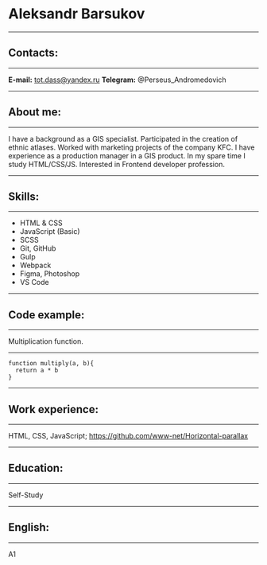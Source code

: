 # Aleksandr Barsukov
---
## Contacts:
---
**E-mail:** tot.dass@yandex.ru
**Telegram:** @Perseus_Andromedovich

  ---
## About me:
---
I have a background as a GIS specialist.
Participated in the creation of ethnic atlases. 
Worked with marketing projects of the company KFC.
I have experience as a production manager in a GIS product.
In my spare time I study HTML/CSS/JS. Interested in Frontend developer profession.

---
## Skills:
---
* HTML & CSS
* JavaScript (Basic)
* SCSS
* Git, GitHub
* Gulp
* Webpack
* Figma, Photoshop
* VS Code

---
## Code example:
---
Multiplication function.

---

```
function multiply(a, b){
  return a * b
}
```
---

## Work experience:
---
HTML, CSS, JavaScript;
https://github.com/www-net/Horizontal-parallax

---

## Education:
---
Self-Study

---

## English:
---
A1
